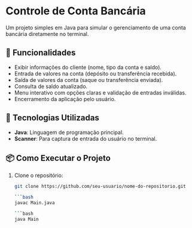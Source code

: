 # Controle de Conta Bancária  

Um projeto simples em Java para simular o gerenciamento de uma conta bancária diretamente no terminal.

## 🔨 Funcionalidades  
- Exibir informações do cliente (nome, tipo da conta e saldo).  
- Entrada de valores na conta (depósito ou transferência recebida).  
- Saída de valores da conta (saque ou transferência enviada).  
- Consulta de saldo atualizado.  
- Menu interativo com opções claras e validação de entradas inválidas.  
- Encerramento da aplicação pelo usuário.  

## 🚀 Tecnologias Utilizadas  
- **Java**: Linguagem de programação principal.  
- **Scanner**: Para captura de entrada do usuário no terminal.  

## 📦 Como Executar o Projeto  
1. Clone o repositório:  
   ```bash  
   git clone https://github.com/seu-usuario/nome-do-repositorio.git

   ```bash
   javac Main.java  

   ```bash
   java Main  

